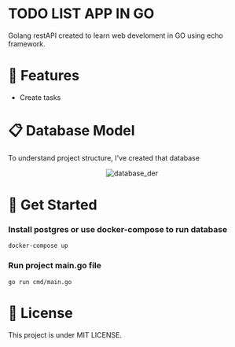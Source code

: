 # TODO LIST APP IN GO
Golang restAPI created to learn web develoment in GO using echo framework.

# 🚀 Features
- Create tasks

# 📋 Database Model
To understand project structure, I've created that database

<div style="display: flex; justify-content: center; align-items: center">
  <img alt="database_der" src="https://i.imgur.com/LW7A0YU.png"/>
</div>


# 🏁 Get Started
### Install postgres or use docker-compose to run database

```docker-compose up```

### Run project main.go file

```go run cmd/main.go```

# 📙 License
This project is under MIT LICENSE.